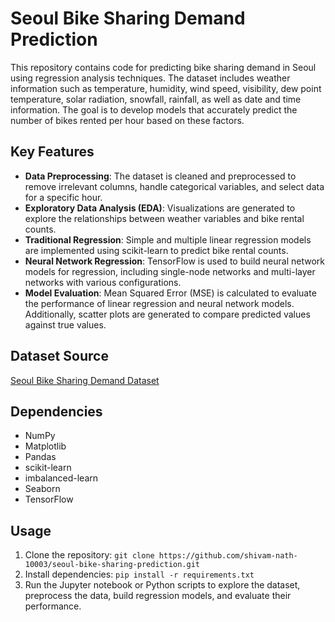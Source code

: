 # Seoul Bike Sharing Demand Prediction

This repository contains code for predicting bike sharing demand in Seoul using regression analysis techniques. The dataset includes weather information such as temperature, humidity, wind speed, visibility, dew point temperature, solar radiation, snowfall, rainfall, as well as date and time information. The goal is to develop models that accurately predict the number of bikes rented per hour based on these factors.

## Key Features

- **Data Preprocessing**: The dataset is cleaned and preprocessed to remove irrelevant columns, handle categorical variables, and select data for a specific hour.
- **Exploratory Data Analysis (EDA)**: Visualizations are generated to explore the relationships between weather variables and bike rental counts.
- **Traditional Regression**: Simple and multiple linear regression models are implemented using scikit-learn to predict bike rental counts.
- **Neural Network Regression**: TensorFlow is used to build neural network models for regression, including single-node networks and multi-layer networks with various configurations.
- **Model Evaluation**: Mean Squared Error (MSE) is calculated to evaluate the performance of linear regression and neural network models. Additionally, scatter plots are generated to compare predicted values against true values.

## Dataset Source

[Seoul Bike Sharing Demand Dataset](https://archive.ics.uci.edu/dataset/560/seoul+bike+sharing+demand)

## Dependencies

- NumPy
- Matplotlib
- Pandas
- scikit-learn
- imbalanced-learn
- Seaborn
- TensorFlow

## Usage

1. Clone the repository: `git clone https://github.com/shivam-nath-10003/seoul-bike-sharing-prediction.git`
2. Install dependencies: `pip install -r requirements.txt`
3. Run the Jupyter notebook or Python scripts to explore the dataset, preprocess the data, build regression models, and evaluate their performance.



